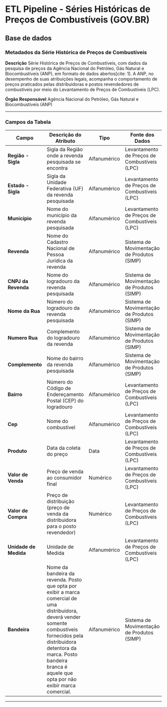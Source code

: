# ETL Pipeline - Séries Históricas de Preços de Combustíveis (GOV.BR)

## Base de dados

### **Metadados da Série Histórica de Preços de Combustíveis**

**Descrição**
Série Histórica de Preços de Combustíveis, com dados da pesquisa de preços da Agência Nacional do Petróleo, Gás Natural e Biocombustíveis (ANP), em formato de dados abertos[cite: 1]. A ANP, no desempenho de suas atribuições legais, acompanha o comportamento de preços praticados pelas distribuidoras e postos revendedores de combustíveis por meio do Levantamento de Preços de Combustíveis (LPC).

**Órgão Responsável**
Agência Nacional do Petróleo, Gás Natural e Biocombustíveis (ANP)

---

### **Campos da Tabela**

| Campo | Descrição do Atributo | Tipo | Fonte dos Dados |
|---|---|---|---|
| **Região - Sigla** | Sigla da Região onde a revenda pesquisada se encontra | Alfanumérico | Levantamento de Preços de Combustíveis (LPC) |
| **Estado - Sigla** | Sigla da Unidade Federativa (UF) da revenda pesquisada | Alfanumérico | Levantamento de Preços de Combustíveis (LPC) |
| **Município** | Nome do município da revenda pesquisada | Alfanumérico | Levantamento de Preços de Combustíveis (LPC) |
| **Revenda** | Nome do Cadastro Nacional de Pessoa Jurídica da revenda | Alfanumérico | Sistema de Movimentação de Produtos (SIMP) |
| **CNPJ da Revenda**| Nome do logradouro da revenda pesquisada | Alfanumérico | Sistema de Movimentação de Produtos (SIMP) |
| **Nome da Rua** | Número do logradouro da revenda pesquisada | Alfanumérico | Sistema de Movimentação de Produtos (SIMP) |
| **Numero Rua** | Complemento do logradouro da revenda | Alfanumérico | Sistema de Movimentação de Produtos (SIMP) |
| **Complemento** | Nome do bairro da revenda pesquisada | Alfanumérico | Sistema de Movimentação de Produtos (SIMP) |
| **Bairro** | Número do Código de Endereçamento Postal (CEP) do logradouro | Alfanumérico | Levantamento de Preços de Combustíveis (LPC) |
| **Cep** | Nome do combustível | Alfanumérico | Levantamento de Preços de Combustíveis (LPC) |
| **Produto** | Data da coleta do preço | Data | Levantamento de Preços de Combustíveis (LPC) |
| **Valor de Venda**| Preço de venda ao consumidor final | Numérico | Levantamento de Preços de Combustíveis (LPC) |
| **Valor de Compra** | Preço de distribuição (preço de venda da distribuidora para o posto revendedor) | Numérico | Levantamento de Preços de Combustíveis (LPC) |
| **Unidade de Medida** | Unidade de Medida | Alfanumérico | Levantamento de Preços de Combustíveis (LPC)  |
| **Bandeira** | Nome da bandeira da revenda. Posto que opta por exibir a marca comercial de uma distribuidora, deverá vender somente combustíveis fornecidos pela distribuidora detentora da marca. Posto bandeira branca é aquele que opta por não exibir marca comercial. | Alfanumérico | Sistema de Movimentação de Produtos (SIMP) |

---

